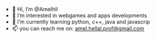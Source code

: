 - 👋 Hi, I’m @Amelhll
- 👀 I’m interested in webgames and apps developments
- 🌱 I’m currently learning python, c++, java and javascrip
- 📫 you can reach me on: amel.hellal.prof@gmail.com

<!---
Amelhll/Amelhll is a ✨ special ✨ repository because its `README.md` (this file) appears on your GitHub profile.
You can click the Preview link to take a look at your changes.
--->
